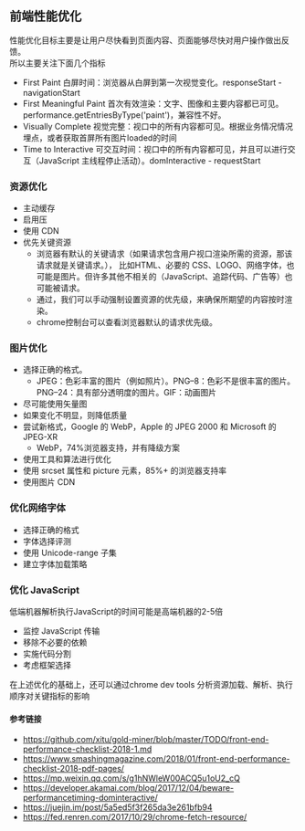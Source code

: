 ## 前端性能优化
性能优化目标主要是让用户尽快看到页面内容、页面能够尽快对用户操作做出反馈。  
所以主要关注下面几个指标
- First Paint 白屏时间：浏览器从白屏到第一次视觉变化。responseStart - navigationStart
- First Meaningful Paint 首次有效渲染：文字、图像和主要内容都已可见。performance.getEntriesByType('paint')，兼容性不好。
- Visually Complete 视觉完整：视口中的所有内容都可见。根据业务情况情况埋点，或者获取首屏所有图片loaded的时间
- Time to Interactive 可交互时间：视口中的所有内容都可见，并且可以进行交互（JavaScript 主线程停止活动）。domInteractive - requestStart
### 资源优化
- 主动缓存
- 启用压
- 使用 CDN
- 优先关键资源
     - 浏览器有默认的关键请求（如果请求包含用户视口渲染所需的资源，那该请求就是关键请求。）， 比如HTML、必要的 CSS、LOGO、网络字体，也可能是图片。但许多其他不相关的（JavaScript、追踪代码、广告等）也可能被请求。
     - 通过<link rel ='preload'>，我们可以手动强制设置资源的优先级，来确保所期望的内容按时渲染。
     - chrome控制台可以查看浏览器默认的请求优先级。
### 图片优化
- 选择正确的格式。
    - JPEG：色彩丰富的图片（例如照片）。PNG–8：色彩不是很丰富的图片。PNG–24：具有部分透明度的图片。GIF：动画图片
- 尽可能使用矢量图
- 如果变化不明显，则降低质量
- 尝试新格式，Google 的 WebP，Apple 的 JPEG 2000 和 Microsoft 的 JPEG-XR
    - WebP，74%浏览器支持，并有降级方案
- 使用工具和算法进行优化
- 使用 srcset 属性和 picture 元素，85%+ 的浏览器支持率
- 使用图片 CDN
### 优化网络字体
- 选择正确的格式
- 字体选择评测
- 使用 Unicode-range 子集
- 建立字体加载策略
### 优化 JavaScript
低端机器解析执行JavaScript的时间可能是高端机器的2-5倍
- 监控 JavaScript 传输
- 移除不必要的依赖
- 实施代码分割
- 考虑框架选择

在上述优化的基础上，还可以通过chrome dev tools 分析资源加载、解析、执行顺序对关键指标的影响

#### 参考链接
- https://github.com/xitu/gold-miner/blob/master/TODO/front-end-performance-checklist-2018-1.md
- https://www.smashingmagazine.com/2018/01/front-end-performance-checklist-2018-pdf-pages/
- https://mp.weixin.qq.com/s/g1hNWleW00ACQ5u1oU2_cQ
- https://developer.akamai.com/blog/2017/12/04/beware-performancetiming-dominteractive/
- https://juejin.im/post/5a5ed5f3f265da3e261bfb94
- https://fed.renren.com/2017/10/29/chrome-fetch-resource/
